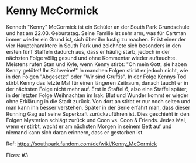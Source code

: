 # Kenny McCormick

Kenneth "Kenny" McCormick ist ein Schüler an der South Park Grundschule und hat am 22.03. Geburtstag.
Seine Familie ist sehr arm, was für Cartman immer wieder ein Grund ist, sich über ihn lustig zu machen.
Er ist einer der vier Hauptcharaktere in South Park und zeichnete sich besonders in den ersten fünf Staffeln dadurch aus, dass er häufig starb, jedoch in der nächsten Folge völlig gesund und ohne Kommentar wieder auftauchte.
Meistens rufen Stan und Kyle, wenn Kenny stirbt: "Oh mein Gott, sie haben Kenny getötet! Ihr Schweine!"
In manchen Folgen stirbt er jedoch nicht, wie in den Folgen "Abgesetzt" oder "Wir sind Gruftis".
In der Folge Kennys Tod stirbt Kenny das letzte Mal für einen längeren Zeitraum, danach taucht er in der nächsten Folge nicht mehr auf.
Erst in Staffel 6, also eine Staffel später, in der letzten Folge Weihnachten im Irak: Blut und Wunder kommt er wieder ohne Erklärung in die Stadt zurück.
Von dort an stirbt er nur noch selten und man kann ihn besser verstehen.
Später in der Serie erfährt man, dass dieser Running Gag auf seine Superkraft zurückzuführen ist.
Dies geschieht in den Folgen Mysterion schlägt zurück und Coon vs. Coon & Friends.
Jedes Mal, wenn er stirbt, wacht er am nächsten Morgen in seinem Bett auf und niemand kann sich daran erinnern, dass er gestorben ist. 

Ref: https://southpark.fandom.com/de/wiki/Kenny_McCormick


Fixes: #3
